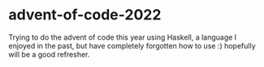 # advent-of-code-2022

Trying to do the advent of code this year using Haskell, a language I enjoyed in the past, but have completely forgotten how to use :) hopefully will be a good refresher.
